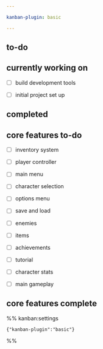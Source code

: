 ```yaml
---

kanban-plugin: basic

---
```


## to-do



## currently working on

- [ ] build development tools
- [ ] initial project set up


## completed



## core features to-do

- [ ] inventory system
- [ ] player controller
- [ ] main menu
- [ ] character selection
- [ ] options menu
- [ ] save and load
- [ ] enemies
- [ ] items
- [ ] achievements
- [ ] tutorial
- [ ] character stats
- [ ] main gameplay


## core features complete





%% kanban:settings
```
{"kanban-plugin":"basic"}
```
%%